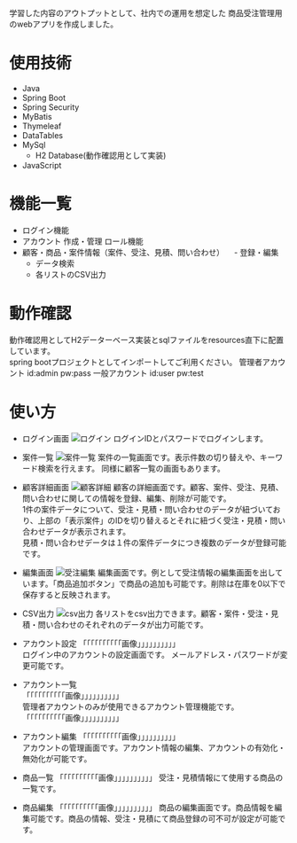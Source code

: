 学習した内容のアウトプットとして、社内での運用を想定した
商品受注管理用のwebアプリを作成しました。

# 使用技術
- Java
- Spring Boot
- Spring Security
- MyBatis
- Thymeleaf
- DataTables
- MySql
  - H2 Database(動作確認用として実装)
- JavaScript

# 機能一覧
- ログイン機能
- アカウント
  作成・管理
  ロール機能
- 顧客・商品・案件情報（案件、受注、見積、問い合わせ）
　- 登録・編集
  - データ検索
  - 各リストのCSV出力

# 動作確認
動作確認用としてH2データーベース実装とsqlファイルをresources直下に配置しています。  
spring bootプロジェクトとしてインポートしてご利用ください。
管理者アカウント
id:admin pw:pass
一般アカウント
id:user pw:test

# 使い方
- ログイン画面 
 ![ログイン](https://github.com/user-attachments/assets/ff6dd574-f291-4a75-9751-18de2434816a)
ログインIDとパスワードでログインします。
- 案件一覧
![案件一覧](https://github.com/user-attachments/assets/c4161873-ee1b-406b-84d5-ba5e2e3b6ae0)
案件の一覧画面です。表示件数の切り替えや、キーワード検索を行えます。 同様に顧客一覧の画面もあります。
- 顧客詳細画面
![顧客詳細](https://github.com/user-attachments/assets/77a7e366-afe0-4c7d-a443-2da5b1c1997c)
顧客の詳細画面です。顧客、案件、受注、見積、問い合わせに関しての情報を登録、編集、削除が可能です。  
1件の案件データについて、受注・見積・問い合わせのデータが紐づいており、上部の「表示案件」のIDを切り替えるとそれに紐づく受注・見積・問い合わせデータが表示されます。  
見積・問い合わせデータは１件の案件データにつき複数のデータが登録可能です。
- 編集画面
![受注編集](https://github.com/user-attachments/assets/b1e6017c-cd1c-4287-96a4-4f568c6d4a15)
編集画面です。例として受注情報の編集画面を出しています。「商品追加ボタン」で商品の追加も可能です。削除は在庫を0以下で保存すると反映されます。
- CSV出力
![csv出力](https://github.com/user-attachments/assets/4e19acd3-5b4a-4c00-b6ee-0c3b64b7502a) 
各リストをcsv出力できます。顧客・案件・受注・見積・問い合わせのそれぞれのデータが出力可能です。

- アカウント設定
「「「「「「「「「「画像」」」」」」」」」」  
ログイン中のアカウントの設定画面です。
メールアドレス・パスワードが変更可能です。
- アカウント一覧  
「「「「「「「「「「画像」」」」」」」」」」  
管理者アカウントのみが使用できるアカウント管理機能です。
「「「「「「「「「「画像」」」」」」」」」」  
- アカウント編集
「「「「「「「「「「画像」」」」」」」」」」  
アカウントの管理画面です。アカウント情報の編集、アカウントの有効化・無効化が可能です。
- 商品一覧
「「「「「「「「「「画像」」」」」」」」」」
受注・見積情報にて使用する商品の一覧です。
- 商品編集
「「「「「「「「「「画像」」」」」」」」」」
商品の編集画面です。商品情報を編集可能です。商品の情報、受注・見積にて商品登録の可不可が設定が可能です。
